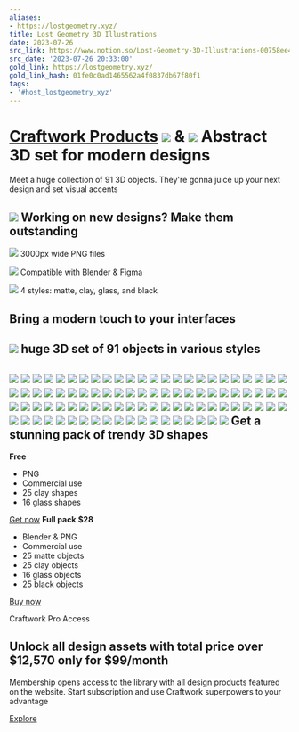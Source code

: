```yaml
---
aliases:
- https://lostgeometry.xyz/
title: Lost Geometry 3D Illustrations
date: 2023-07-26
src_link: https://www.notion.so/Lost-Geometry-3D-Illustrations-00758ee4661e4a428f726fb2998f79c1
src_date: '2023-07-26 20:33:00'
gold_link: https://lostgeometry.xyz/
gold_link_hash: 01fe0c0ad1465562a4f0837db67f80f1
tags:
- '#host_lostgeometry_xyz'
---
```



[Craftwork Products](https://craftwork.design)
![](../img/blender.png)
&
![](../img/figma.png)
Abstract 3D set for modern designs
==================================


Meet a huge collection of 91 3D objects.
 They're gonna juice up your next design and set visual accents
 


![](../img/sectionFirst-img-1.png)
Working on new designs? Make them outstanding
---------------------------------------------


![](../img/sectionFirst-img-2.png)
3000px wide PNG files


![](../img/sectionFirst-img-3.png)
Compatible with Blender & Figma


![](../img/sectionFirst-img-4.png)
4 styles: matte, clay, glass, and black


Bring a modern touch to your interfaces
---------------------------------------


![](../img/sectionSecond-img-1.png)
huge 3D set of 91 objects in various styles
-------------------------------------------


![](../img/matte-1.png)
![](../img/matte-2.png)
![](../img/matte-3.png)
![](../img/matte-4.png)
![](../img/matte-5.png)
![](../img/matte-6.png)
![](../img/matte-7.png)
![](../img/matte-8.png)
![](../img/matte-9.png)
![](../img/matte-10.png)
![](../img/matte-11.png)
![](../img/matte-12.png)
![](../img/matte-13.png)
![](../img/matte-14.png)
![](../img/matte-15.png)
![](../img/matte-16.png)
![](../img/matte-17.png)
![](../img/matte-18.png)
![](../img/matte-19.png)
![](../img/matte-20.png)
![](../img/matte-21.png)
![](../img/matte-22.png)
![](../img/matte-23.png)
![](../img/matte-24.png)
![](../img/matte-25.png)
![](../img/black-1.png)
![](../img/black-2.png)
![](../img/black-3.png)
![](../img/black-4.png)
![](../img/black-5.png)
![](../img/black-6.png)
![](../img/black-7.png)
![](../img/black-8.png)
![](../img/black-9.png)
![](../img/black-10.png)
![](../img/black-11.png)
![](../img/black-12.png)
![](../img/black-13.png)
![](../img/black-14.png)
![](../img/black-15.png)
![](../img/black-16.png)
![](../img/black-17.png)
![](../img/black-18.png)
![](../img/black-19.png)
![](../img/black-20.png)
![](../img/black-21.png)
![](../img/black-22.png)
![](../img/black-23.png)
![](../img/black-24.png)
![](../img/black-25.png)
![](../img/glass-1.png)
![](../img/glass-2.png)
![](../img/glass-3.png)
![](../img/glass-4.png)
![](../img/glass-5.png)
![](../img/glass-6.png)
![](../img/glass-7.png)
![](../img/glass-8.png)
![](../img/glass-9.png)
![](../img/glass-10.png)
![](../img/glass-11.png)
![](../img/glass-12.png)
![](../img/glass-13.png)
![](../img/glass-14.png)
![](../img/glass-15.png)
![](../img/glass-16.png)
![](../img/clay-1.png)
![](../img/clay-2.png)
![](../img/clay-3.png)
![](../img/clay-4.png)
![](../img/clay-5.png)
![](../img/clay-6.png)
![](../img/clay-7.png)
![](../img/clay-8.png)
![](../img/clay-9.png)
![](../img/clay-10.png)
![](../img/clay-11.png)
![](../img/clay-12.png)
![](../img/clay-13.png)
![](../img/clay-14.png)
![](../img/clay-15.png)
![](../img/clay-16.png)
![](../img/clay-17.png)
![](../img/clay-18.png)
![](../img/clay-19.png)
![](../img/clay-20.png)
![](../img/clay-21.png)
![](../img/clay-22.png)
![](../img/clay-23.png)
![](../img/clay-24.png)
![](../img/clay-25.png)
Get a stunning pack of trendy 3D shapes
---------------------------------------


**Free**
* PNG
* Commercial use
* 25 clay shapes
* 16 glass shapes


[Get now](https://craftwork.design/checkout?edd_action=add_to_cart&download_id=670942&edd_options[price_id]=1)
**Full pack**
**$28**
* Blender & PNG
* Commercial use
* 25 matte objects
* 25 clay objects
* 16 glass objects
* 25 black objects


[Buy now](https://craftwork.design/checkout?edd_action=add_to_cart&download_id=670942&edd_options[price_id]=2)

Craftwork Pro Access


Unlock all design assets with total price over $12,570 only for $99/month
-------------------------------------------------------------------------


Membership opens access to the library with all design
 products featured on the website. Start subscription and use Craftwork superpowers to your advantage
 


[Explore](https://craftwork.design/pro-access/)